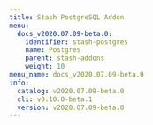 ```yaml
---
title: Stash PostgreSQL Addon
menu:
  docs_v2020.07.09-beta.0:
    identifier: stash-postgres
    name: Postgres
    parent: stash-addons
    weight: 10
menu_name: docs_v2020.07.09-beta.0
info:
  catalog: v2020.07.09-beta.0
  cli: v0.10.0-beta.1
  version: v2020.07.09-beta.0
---
```


